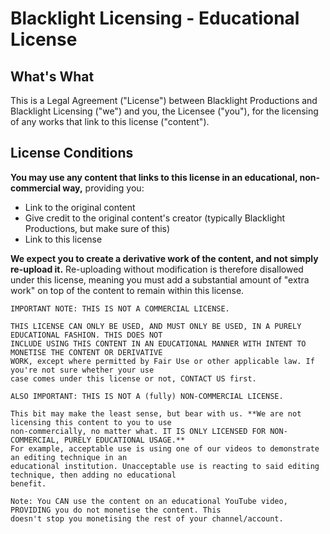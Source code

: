 # Blacklight Licensing - Educational License

## What's What

This is a Legal Agreement ("License") between Blacklight Productions and Blacklight Licensing ("we") and you,
the Licensee ("you"), for the licensing of any works that link to this license ("content").

## License Conditions

**You may use any content that links to this license in an educational, non-commercial way,** providing you:

- Link to the original content
- Give credit to the original content's creator (typically Blacklight Productions, but make sure of this)
- Link to this license

**We expect you to create a derivative work of the content, and not simply re-upload it.** Re-uploading without
modification is therefore disallowed under this license, meaning you must add a substantial amount of "extra work"
on top of the content to remain within this license.

```
IMPORTANT NOTE: THIS IS NOT A COMMERCIAL LICENSE.

THIS LICENSE CAN ONLY BE USED, AND MUST ONLY BE USED, IN A PURELY EDUCATIONAL FASHION. THIS DOES NOT
INCLUDE USING THIS CONTENT IN AN EDUCATIONAL MANNER WITH INTENT TO MONETISE THE CONTENT OR DERIVATIVE
WORK, except where permitted by Fair Use or other applicable law. If you're not sure whether your use 
case comes under this license or not, CONTACT US first.

ALSO IMPORTANT: THIS IS NOT A (fully) NON-COMMERCIAL LICENSE.

This bit may make the least sense, but bear with us. **We are not licensing this content to you to use
non-commercially, no matter what. IT IS ONLY LICENSED FOR NON-COMMERCIAL, PURELY EDUCATIONAL USAGE.** 
For example, acceptable use is using one of our videos to demonstrate an editing technique in an
educational institution. Unacceptable use is reacting to said editing technique, then adding no educational
benefit.

Note: You CAN use the content on an educational YouTube video, PROVIDING you do not monetise the content. This
doesn't stop you monetising the rest of your channel/account.
```
